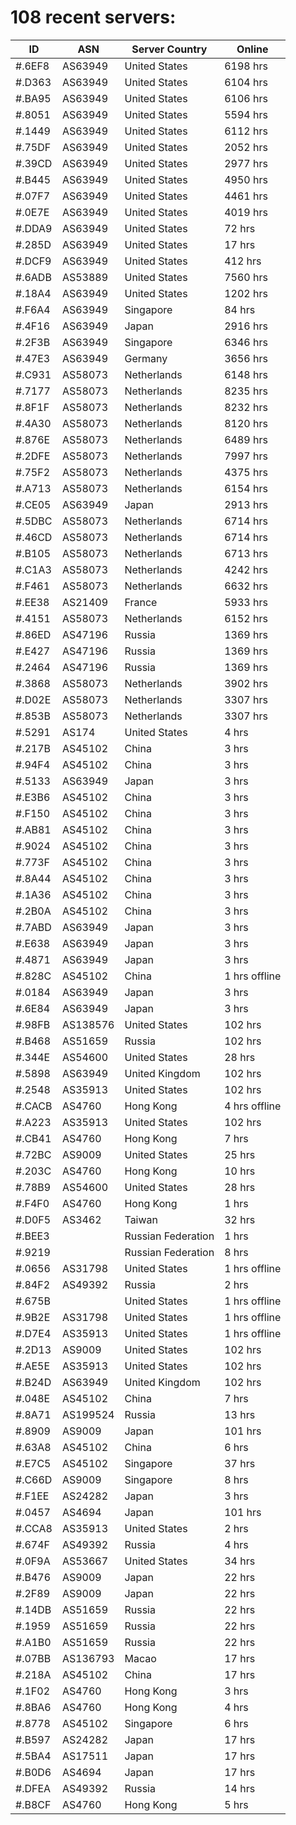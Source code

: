 # 108 recent servers:

| ID | ASN | Server Country | Online |
| ------ | ------ | ------ | ------ |
| #.6EF8 | AS63949 | United States | 6198 hrs |
| #.D363 | AS63949 | United States | 6104 hrs |
| #.BA95 | AS63949 | United States | 6106 hrs |
| #.8051 | AS63949 | United States | 5594 hrs |
| #.1449 | AS63949 | United States | 6112 hrs |
| #.75DF | AS63949 | United States | 2052 hrs |
| #.39CD | AS63949 | United States | 2977 hrs |
| #.B445 | AS63949 | United States | 4950 hrs |
| #.07F7 | AS63949 | United States | 4461 hrs |
| #.0E7E | AS63949 | United States | 4019 hrs |
| #.DDA9 | AS63949 | United States | 72 hrs |
| #.285D | AS63949 | United States | 17 hrs |
| #.DCF9 | AS63949 | United States | 412 hrs |
| #.6ADB | AS53889 | United States | 7560 hrs |
| #.18A4 | AS63949 | United States | 1202 hrs |
| #.F6A4 | AS63949 | Singapore | 84 hrs |
| #.4F16 | AS63949 | Japan | 2916 hrs |
| #.2F3B | AS63949 | Singapore | 6346 hrs |
| #.47E3 | AS63949 | Germany | 3656 hrs |
| #.C931 | AS58073 | Netherlands | 6148 hrs |
| #.7177 | AS58073 | Netherlands | 8235 hrs |
| #.8F1F | AS58073 | Netherlands | 8232 hrs |
| #.4A30 | AS58073 | Netherlands | 8120 hrs |
| #.876E | AS58073 | Netherlands | 6489 hrs |
| #.2DFE | AS58073 | Netherlands | 7997 hrs |
| #.75F2 | AS58073 | Netherlands | 4375 hrs |
| #.A713 | AS58073 | Netherlands | 6154 hrs |
| #.CE05 | AS63949 | Japan | 2913 hrs |
| #.5DBC | AS58073 | Netherlands | 6714 hrs |
| #.46CD | AS58073 | Netherlands | 6714 hrs |
| #.B105 | AS58073 | Netherlands | 6713 hrs |
| #.C1A3 | AS58073 | Netherlands | 4242 hrs |
| #.F461 | AS58073 | Netherlands | 6632 hrs |
| #.EE38 | AS21409 | France | 5933 hrs |
| #.4151 | AS58073 | Netherlands | 6152 hrs |
| #.86ED | AS47196 | Russia | 1369 hrs |
| #.E427 | AS47196 | Russia | 1369 hrs |
| #.2464 | AS47196 | Russia | 1369 hrs |
| #.3868 | AS58073 | Netherlands | 3902 hrs |
| #.D02E | AS58073 | Netherlands | 3307 hrs |
| #.853B | AS58073 | Netherlands | 3307 hrs |
| #.5291 | AS174 | United States | 4 hrs |
| #.217B | AS45102 | China | 3 hrs |
| #.94F4 | AS45102 | China | 3 hrs |
| #.5133 | AS63949 | Japan | 3 hrs |
| #.E3B6 | AS45102 | China | 3 hrs |
| #.F150 | AS45102 | China | 3 hrs |
| #.AB81 | AS45102 | China | 3 hrs |
| #.9024 | AS45102 | China | 3 hrs |
| #.773F | AS45102 | China | 3 hrs |
| #.8A44 | AS45102 | China | 3 hrs |
| #.1A36 | AS45102 | China | 3 hrs |
| #.2B0A | AS45102 | China | 3 hrs |
| #.7ABD | AS63949 | Japan | 3 hrs |
| #.E638 | AS63949 | Japan | 3 hrs |
| #.4871 | AS63949 | Japan | 3 hrs |
| #.828C | AS45102 | China | 1 hrs offline |
| #.0184 | AS63949 | Japan | 3 hrs |
| #.6E84 | AS63949 | Japan | 3 hrs |
| #.98FB | AS138576 | United States | 102 hrs |
| #.B468 | AS51659 | Russia | 102 hrs |
| #.344E | AS54600 | United States | 28 hrs |
| #.5898 | AS63949 | United Kingdom | 102 hrs |
| #.2548 | AS35913 | United States | 102 hrs |
| #.CACB | AS4760 | Hong Kong | 4 hrs offline |
| #.A223 | AS35913 | United States | 102 hrs |
| #.CB41 | AS4760 | Hong Kong | 7 hrs |
| #.72BC | AS9009 | United States | 25 hrs |
| #.203C | AS4760 | Hong Kong | 10 hrs |
| #.78B9 | AS54600 | United States | 28 hrs |
| #.F4F0 | AS4760 | Hong Kong | 1 hrs |
| #.D0F5 | AS3462 | Taiwan | 32 hrs |
| #.BEE3 |  | Russian Federation | 1 hrs |
| #.9219 |  | Russian Federation | 8 hrs |
| #.0656 | AS31798 | United States | 1 hrs offline |
| #.84F2 | AS49392 | Russia | 2 hrs |
| #.675B |  | United States | 1 hrs offline |
| #.9B2E | AS31798 | United States | 1 hrs offline |
| #.D7E4 | AS35913 | United States | 1 hrs offline |
| #.2D13 | AS9009 | United States | 102 hrs |
| #.AE5E | AS35913 | United States | 102 hrs |
| #.B24D | AS63949 | United Kingdom | 102 hrs |
| #.048E | AS45102 | China | 7 hrs |
| #.8A71 | AS199524 | Russia | 13 hrs |
| #.8909 | AS9009 | Japan | 101 hrs |
| #.63A8 | AS45102 | China | 6 hrs |
| #.E7C5 | AS45102 | Singapore | 37 hrs |
| #.C66D | AS9009 | Singapore | 8 hrs |
| #.F1EE | AS24282 | Japan | 3 hrs |
| #.0457 | AS4694 | Japan | 101 hrs |
| #.CCA8 | AS35913 | United States | 2 hrs |
| #.674F | AS49392 | Russia | 4 hrs |
| #.0F9A | AS53667 | United States | 34 hrs |
| #.B476 | AS9009 | Japan | 22 hrs |
| #.2F89 | AS9009 | Japan | 22 hrs |
| #.14DB | AS51659 | Russia | 22 hrs |
| #.1959 | AS51659 | Russia | 22 hrs |
| #.A1B0 | AS51659 | Russia | 22 hrs |
| #.07BB | AS136793 | Macao | 17 hrs |
| #.218A | AS45102 | China | 17 hrs |
| #.1F02 | AS4760 | Hong Kong | 3 hrs |
| #.8BA6 | AS4760 | Hong Kong | 4 hrs |
| #.8778 | AS45102 | Singapore | 6 hrs |
| #.B597 | AS24282 | Japan | 17 hrs |
| #.5BA4 | AS17511 | Japan | 17 hrs |
| #.B0D6 | AS4694 | Japan | 17 hrs |
| #.DFEA | AS49392 | Russia | 14 hrs |
| #.B8CF | AS4760 | Hong Kong | 5 hrs |

